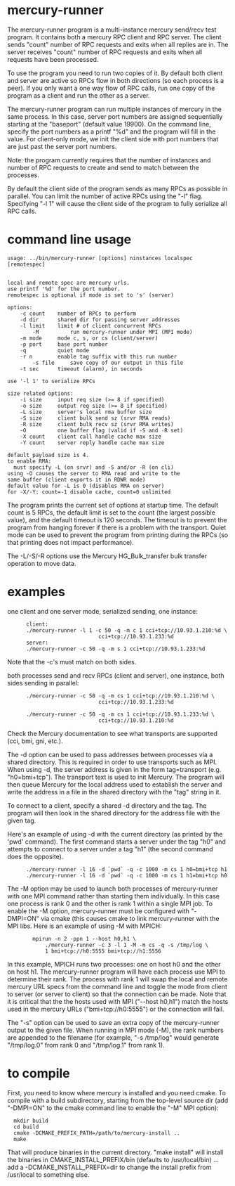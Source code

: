 # mercury-runner

The mercury-runner program is a multi-instance mercury send/recv
test program.  It contains both a mercury RPC client and RPC server.
The client sends "count" number of RPC requests and exits when
all replies are in.  The server receives "count" number of RPC
  requests and exits when all requests have been processed.

To use the program you need to run two copies of it.  By
default both client and server are active so RPCs flow
in both directions (so each process is a peer).   If you only
want a one way flow of RPC calls, run one copy of the program
as a client and run the other as a server.

The mercury-runner program can run multiple instances of mercury
in the same process.   In this case, server port numbers are assigned
sequentially starting at the "baseport" (default value 19900).
On the command line, specify the port numbers as a printf "%d"
and the program will fill in the value.  For client-only mode,
we init the client side with port numbers that are just past
the server port numbers.

Note: the program currently requires that the number of instances
and number of RPC requests to create and send to match between the
processes.

By default the client side of the program sends as many RPCs as
possible in parallel.  You can limit the number of active RPCs
using the "-l" flag.  Specifying "-l 1" will cause the client side
of the program to fully serialize all RPC calls.

# command line usage

```
usage: ../bin/mercury-runner [options] ninstances localspec [remotespec]


local and remote spec are mercury urls.
use printf '%d' for the port number.
remotespec is optional if mode is set to 's' (server)

options:
	-c count    number of RPCs to perform
	-d dir      shared dir for passing server addresses
	-l limit    limit # of client concurrent RPCs
        -M          run mercury-runner under MPI (MPI mode)
	-m mode     mode c, s, or cs (client/server)
	-p port     base port number
	-q          quiet mode
	-r n        enable tag suffix with this run number
        -s file     save copy of our output in this file
	-t sec      timeout (alarm), in seconds

use '-l 1' to serialize RPCs

size related options:
	-i size     input req size (>= 8 if specified)
	-o size     output req size (>= 8 if specified)
	-L size     server's local rma buffer size
	-S size     client bulk send sz (srvr RMA reads)
	-R size     client bulk recv sz (srvr RMA writes)
	-O          one buffer flag (valid if -S and -R set)
	-X count    client call handle cache max size
	-Y count    server reply handle cache max size

default payload size is 4.
to enable RMA:
  must specify -L (on srvr) and -S and/or -R (on cli)
using -O causes the server to RMA read and write to the
same buffer (client exports it in RDWR mode)
default value for -L is 0 (disables RMA on server)
for -X/-Y: count=-1 disable cache, count=0 unlimited
```

The program prints the current set of options at startup time.
The default count is 5 RPCs, the default limit is set to the count
(the largest possible value), and the default timeout is 120 seconds.
The timeout is to prevent the program from hanging forever if
there is a problem with the transport.   Quiet mode can be used
to prevent the program from printing during the RPCs (so that printing
does not impact performance).

The -L/-S/-R options use the Mercury HG_Bulk_transfer bulk transfer
operation to move data.

# examples

 one client and one server mode, serialized sending, one instance:

```
      client:
      ./mercury-runner -l 1 -c 50 -q -m c 1 cci+tcp://10.93.1.210:%d \
                             cci+tcp://10.93.1.233:%d
      server:
      ./mercury-runner -c 50 -q -m s 1 cci+tcp://10.93.1.233:%d
```
Note that the -c's must match on both sides.

both processes send and recv RPCs (client and server), one
instance, both sides sending in parallel:

```
      ./mercury-runner -c 50 -q -m cs 1 cci+tcp://10.93.1.210:%d \
                             cci+tcp://10.93.1.233:%d

      ./mercury-runner -c 50 -q -m cs 1 cci+tcp://10.93.1.233:%d \
                             cci+tcp://10.93.1.210:%d
```

Check the Mercury documentation to see what transports are supported
(cci, bmi, gni, etc.).

The -d option can be used to pass addresses between processes via
a shared directory.  This is required in order to use transports
such as MPI.   When using -d, the server address is given in the
form tag=transport (e.g. "h0=bmi+tcp").  The transport text is
used to init Mercury.  The program will then queue Mercury for
the local address used to establish the server and write the address
in a file in the shared directory with the "tag" string in it.

To connect to a client, specify a shared -d directory and the tag.
The program will then look in the shared directory for the address
file with the given tag.

Here's an example of using -d with the current directory (as printed
by the 'pwd' command).  The first command starts a server under the
tag "h0" and attempts to connect to a server under a tag "h1" (the
second command does the opposite).
```
      ./mercury-runner -l 16 -d `pwd` -q -c 1000 -m cs 1 h0=bmi+tcp h1
      ./mercury-runner -l 16 -d `pwd` -q -c 1000 -m cs 1 h1=bmi+tcp h0
```

The -M option may be used to launch both processes of mercury-runner
with one MPI command rather than starting them individually.  In this
case one process is rank 0 and the other is rank 1 within a single
MPI job.  To enable the -M option, mercury-runner must be configured
with "-DMPI=ON" via cmake (this causes cmake to link mercury-runner
with the MPI libs.   Here is an example of using -M with MPICH:
```
        mpirun -n 2 -ppn 1 --host h0,h1 \
            ./mercury-runner -c 3 -l 1 -M -m cs -q -s /tmp/log \
            1 bmi+tcp://h0:5555 bmi+tcp://h1:5556
```
In this example, MPICH runs two processes: one on host h0 and the
other on host h1.  The mercury-runner program will have each process
use MPI to determine their rank.  The process with rank 1 will
swap the local and remote mercury URL specs from the command line
and toggle the mode from client to server (or server to client)
so that the connection can be made.   Note that it is critical
that the the hosts used with MPI ("--host h0,h1") match the hosts
used in the mercury URLs ("bmi+tcp://h0:5555") or the connection
will fail.

The "-s" option can be used to save an extra copy of the mercury-runner
output to the given file.  When running in MPI mode (-M), the rank
numbers are appended to the filename (for example, "-s /tmp/log"
would generate "/tmp/log.0" from rank 0 and "/tmp/log.1" from rank 1).

# to compile

First, you need to know where mercury is installed and you need cmake.
To compile with a build subdirectory, starting from the top-level
source dir (add "-DMPI=ON" to the cmake command line to enable the
"-M" MPI option):

```
  mkdir build
  cd build
  cmake -DCMAKE_PREFIX_PATH=/path/to/mercury-install ..
  make
```

That will produce binaries in the current directory.  "make install"
will install the binaries in CMAKE_INSTALL_PREFIX/bin (defaults to
/usr/local/bin) ... add a -DCMAKE_INSTALL_PREFIX=dir to change the
install prefix from /usr/local to something else.

